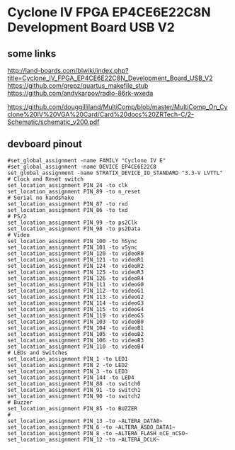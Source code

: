 # Cyclone IV FPGA EP4CE6E22C8N Development Board USB V2


## some links

http://land-boards.com/blwiki/index.php?title=Cyclone_IV_FPGA_EP4CE6E22C8N_Development_Board_USB_V2
https://github.com/grepz/quartus_makefile_stub
https://github.com/andykarpov/radio-86rk-wxeda

https://github.com/douggilliland/MultiComp/blob/master/MultiComp_On_Cyclone%20IV%20VGA%20Card/Card%20docs%20ZRTech-C/2-Schematic/schematic_v200.pdf


## devboard pinout

```
#set_global_assignment -name FAMILY "Cyclone IV E"
#set_global_assignment -name DEVICE EP4CE6E22C8
set_global_assignment -name STRATIX_DEVICE_IO_STANDARD "3.3-V LVTTL"
# Clock and Reset switch
set_location_assignment PIN_24 -to clk
set_location_assignment PIN_89 -to n_reset
# Serial no handshake
set_location_assignment PIN_87 -to rxd
set_location_assignment PIN_86 -to txd
# PS/2
set_location_assignment PIN_99 -to ps2Clk
set_location_assignment PIN_98 -to ps2Data
# Video
set_location_assignment PIN_100 -to hSync
set_location_assignment PIN_101 -to vSync
set_location_assignment PIN_120 -to videoR0
set_location_assignment PIN_121 -to videoR1
set_location_assignment PIN_124 -to videoR2
set_location_assignment PIN_125 -to videoR3
set_location_assignment PIN_126 -to videoR4
set_location_assignment PIN_111 -to videoG0
set_location_assignment PIN_112 -to videoG1
set_location_assignment PIN_113 -to videoG2
set_location_assignment PIN_114 -to videoG3
set_location_assignment PIN_115 -to videoG4
set_location_assignment PIN_119 -to videoG5
set_location_assignment PIN_103 -to videoB0
set_location_assignment PIN_104 -to videoB1
set_location_assignment PIN_105 -to videoB2
set_location_assignment PIN_106 -to videoB3
set_location_assignment PIN_110 -to videoB4
# LEDs and Switches
set_location_assignment PIN_1 -to LED1
set_location_assignment PIN_2 -to LED2
set_location_assignment PIN_3 -to LED3
set_location_assignment PIN_144 -to LED4
set_location_assignment PIN_88 -to switch0
set_location_assignment PIN_91 -to switch1
set_location_assignment PIN_90 -to switch2
# Buzzer
set_location_assignment PIN_85 -to BUZZER
#
set_location_assignment PIN_13 -to ~ALTERA_DATA0~
set_location_assignment PIN_6 -to ~ALTERA_ASDO_DATA1~
set_location_assignment PIN_8 -to ~ALTERA_FLASH_nCE_nCSO~
set_location_assignment PIN_12 -to ~ALTERA_DCLK~
```
